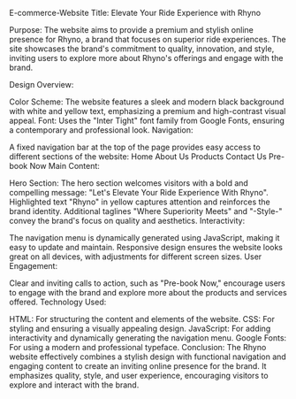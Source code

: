E-commerce-Website
Title: Elevate Your Ride Experience with Rhyno

Purpose: The website aims to provide a premium and stylish online presence for Rhyno, a brand that focuses on superior ride experiences. The site showcases the brand's commitment to quality, innovation, and style, inviting users to explore more about Rhyno's offerings and engage with the brand.

Design Overview:

Color Scheme: The website features a sleek and modern black background with white and yellow text, emphasizing a premium and high-contrast visual appeal. Font: Uses the "Inter Tight" font family from Google Fonts, ensuring a contemporary and professional look. Navigation:

A fixed navigation bar at the top of the page provides easy access to different sections of the website: Home About Us Products Contact Us Pre-book Now Main Content:

Hero Section: The hero section welcomes visitors with a bold and compelling message: "Let's Elevate Your Ride Experience With Rhyno". Highlighted text "Rhyno" in yellow captures attention and reinforces the brand identity. Additional taglines "Where Superiority Meets" and "-Style-" convey the brand's focus on quality and aesthetics. Interactivity:

The navigation menu is dynamically generated using JavaScript, making it easy to update and maintain. Responsive design ensures the website looks great on all devices, with adjustments for different screen sizes. User Engagement:

Clear and inviting calls to action, such as "Pre-book Now," encourage users to engage with the brand and explore more about the products and services offered. Technology Used:

HTML: For structuring the content and elements of the website. CSS: For styling and ensuring a visually appealing design. JavaScript: For adding interactivity and dynamically generating the navigation menu. Google Fonts: For using a modern and professional typeface. Conclusion: The Rhyno website effectively combines a stylish design with functional navigation and engaging content to create an inviting online presence for the brand. It emphasizes quality, style, and user experience, encouraging visitors to explore and interact with the brand.
